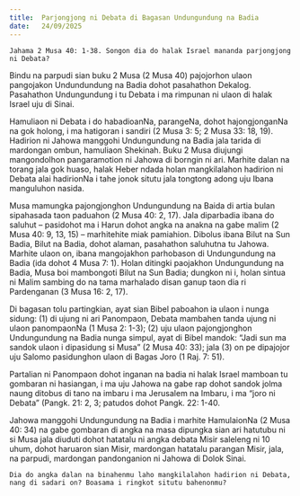 ```yaml
---
title:  Parjongjong ni Debata di Bagasan Undungundung na Badia
date:   24/09/2025
---
```


`Jahama 2 Musa 40: 1-38. Songon dia do halak Israel mananda parjongjong ni Debata?`

Bindu na parpudi sian buku 2 Musa (2 Musa 40) pajojorhon ulaon pangojakon Undundundung na Badia dohot pasahathon Dekalog. Pasahathon Undungundung i tu Debata i ma rimpunan ni ulaon di halak Israel uju di Sinai.

Hamuliaon ni Debata i do habadioanNa, parangeNa, dohot hajongjonganNa na gok holong, i ma hatigoran i sandiri (2 Musa 3: 5; 2 Musa 33: 18, 19). Hadirion ni Jahowa manggohi Undungundung na Badia jala tarida di mardongan ombun, hamuliaon Shekinah. Buku 2 Musa diujungi mangondolhon pangaramotion ni Jahowa di borngin ni ari. Marhite dalan na torang jala gok huaso, halak Heber ndada holan mangkilalahon hadirion ni Debata alai hadirionNa i tahe jonok situtu jala tongtong adong uju Ibana manguluhon nasida.

Musa mamungka pajongjonghon Undungundung na Baida di artia bulan sipahasada taon paduahon (2 Musa 40: 2, 17). Jala diparbadia ibana do saluhut – pasidohot ma i Harun dohot angka na anakna na gabe malim (2 Musa 40: 9, 13, 15) – marhitehite miak pamiahion. Dibolus ibana Bilut na Sun Badia, Bilut na Badia, dohot alaman, pasahathon saluhutna tu Jahowa. Marhite ulaon on, ibana mangojakhon parhobason di Undungundung na Badia (ida dohot 4 Musa 7: 1). Holan ditingki paojakhon Undungundung na Badia, Musa boi mambongoti Bilut na Sun Badia; dungkon ni i, holan sintua ni Malim sambing do na tama marhalado disan ganup taon dia ri Pardenganan (3 Musa 16: 2, 17).

Di bagasan tolu partingkian, ayat sian Bibel paboahon ia ulaon i nunga sidung: (1) di ujung ni ari Panompaon, Debata mambahen tanda ujung ni ulaon panompaonNa (1 Musa 2: 1-3); (2) uju ulaon pajongjonghon Undungundung na Badia nunga simpul, ayat di Bibel mandok: “Jadi sun ma sandok ulaon i dipasidung si Musa” (2 Musa 40: 33); jala (3) on pe dipajojor uju Salomo pasidunghon ulaon di Bagas Joro (1 Raj. 7: 51).

Partalian ni Panompaon dohot inganan na badia ni halak Israel mamboan tu gombaran ni hasiangan, i ma uju Jahowa na gabe rap dohot sandok jolma naung ditobus di tano na imbaru i ma Jerusalem na Imbaru, i ma “joro ni Debata” (Pangk. 21: 2, 3; patudos dohot Pangk. 22: 1-40.

Jahowa manggohi Undungundung na Badia i marhite HamulaionNa (2 Musa 40: 34) na gabe gombaran di angka na masa dipungka sian ari hatutubu ni si Musa jala diuduti dohot hatatalu ni angka debata Misir saleleng ni 10 uhum, dohot haruaron sian Misir, mardongan hatatalu parangan Misir, jala, na parpudi, mardongan pandonganion ni Jahowa di Dolok Sinai.

`Dia do angka dalan na binahenmu laho mangkilalahon hadirion ni Debata, nang di sadari on? Boasama i ringkot situtu bahenonmu?`